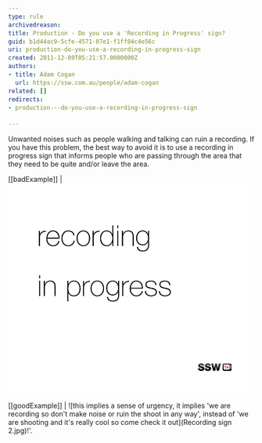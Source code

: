 ```yaml
---
type: rule
archivedreason: 
title: Production - Do you use a 'Recording in Progress' sign?
guid: b1d44ac9-5cfe-4571-87e1-f1ff04c4e56c
uri: production-do-you-use-a-recording-in-progress-sign
created: 2011-12-09T05:21:57.0000000Z
authors:
- title: Adam Cogan
  url: https://ssw.com.au/people/adam-cogan
related: []
redirects:
- production---do-you-use-a-recording-in-progress-sign

---
```


Unwanted noises such as people walking and talking can ruin a recording. If you have this problem, the best way to avoid it is to use a recording in progress sign that informs people who are passing through the area that they need to be quite and/or leave the area. 
<!--endintro-->


[[badExample]]
| ![This design does not imply a sense of alert. You need something that is going to catch the attention of people and imply an important message.](RecordingInProgress_BadExample.jpg)


[[goodExample]]
| ![this implies a sense of urgency, it implies 'we are recording so don't make noise or ruin the shoot in any way', instead of 'we are shooting and it's really cool so come check it out](Recording sign 2.jpg)!'.
